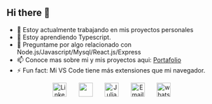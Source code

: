 ## Hi there 👋

- 🔭 Estoy actualmente trabajando en mis proyectos personales
- 🌱 Estoy aprendiendo  Typescript.
- 💬 Preguntame por algo relacionado con Node.js/Javascript/Mysql/React.js/Express
- 📫 Conoce mas sobre mi y mis proyectos aqui: [Portafolio](https://julianjg21.github.io/portafolio)
- ⚡ Fun fact: Mi VS Code tiene más extensiones que mi navegador.

<p align="center">
  <a href="https://github.com/Julianjg21"><img width="32px" alt="LinkedIn" title="LinkedIn" src="https://github.com/user-attachments/assets/65ee7bf6-83f4-4c8a-9fb0-3ad1b1649195"/></a>
  &#8287;&#8287;&#8287;&#8287;&#8287;
  <a href="https://discord.gg/xjul1anx7" alt="Discord" title="Julian discord"><img width="32px" src="https://github.com/user-attachments/assets/cfcb7c3f-6701-4641-bbf2-229d60f05997"/></a>
  &#8287;&#8287;&#8287;&#8287;&#8287;
  <a href="https://julianjg21.github.io/portafolio"><img width="32px" alt="Julian Portfolio" title="Portafolio" src="https://github.com/user-attachments/assets/e4366f34-ac98-4b1a-8485-825b741026c3"></a>
  &#8287;&#8287;&#8287;&#8287;&#8287;
  <a href="mailto:julianjimenez2001@hotmail.com"><img width="32px" alt="Email" title="Email" src="https://github.com/user-attachments/assets/39be0b03-bf5e-47a0-8a54-14699dc7b72f"></a>
  &#8287;&#8287;&#8287;&#8287;&#8287;
  <a href="https://wa.me/3103373693"><img width="32px" alt="whatsapp" title="whatsapp" src="https://github.com/user-attachments/assets/fb6000e6-8df1-4fcf-af95-b3557bdc0312"></a>
  &#8287;&#8287;&#8287;&#8287;&#8287;
</p>

